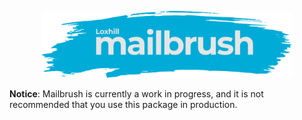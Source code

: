 <p align="center"><img src="https://raw.githubusercontent.com/loxhill/mailbrush/da09a3f76f1afbf1afc3c02eee80da3bc1037d9a/logo.svg" width="400" alt="Mailbrush Logo"></p>

**Notice**: Mailbrush is currently a work in progress, and it is not recommended that you use this package in production.